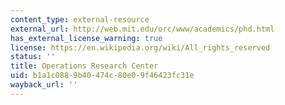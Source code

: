 ```yaml
---
content_type: external-resource
external_url: http://web.mit.edu/orc/www/academics/phd.html
has_external_license_warning: true
license: https://en.wikipedia.org/wiki/All_rights_reserved
status: ''
title: Operations Research Center
uid: b1a1c088-9b40-474c-80e0-9f46423fc31e
wayback_url: ''
---
```

